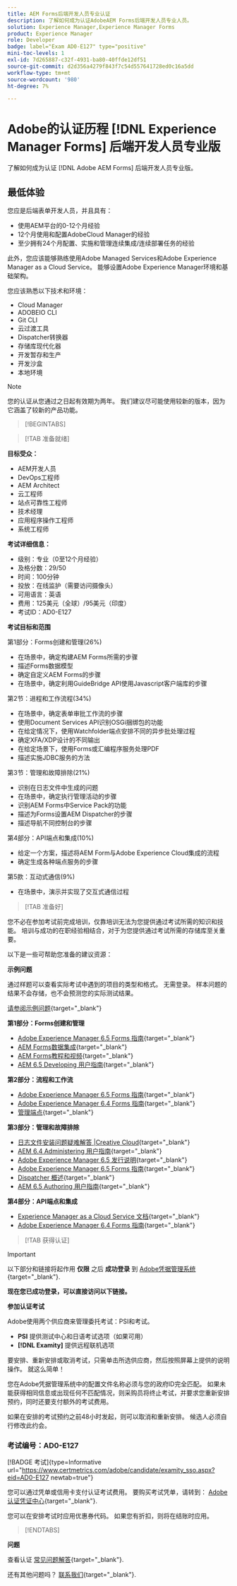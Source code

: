 ```yaml
---
title: AEM Forms后端开发人员专业认证
description: 了解如何成为认证AdobeAEM Forms后端开发人员专业人员。
solution: Experience Manager,Experience Manager Forms
product: Experience Manager
role: Developer
badge: label="Exam AD0-E127" type="positive"
mini-toc-levels: 1
exl-id: 7d265887-c32f-4931-ba80-40ffde12df51
source-git-commit: d2d356a4279f843f7c54d557641728ed0c16a5dd
workflow-type: tm+mt
source-wordcount: '980'
ht-degree: 7%

---
```


# Adobe的认证历程 [!DNL Experience Manager Forms] 后端开发人员专业版

了解如何成为认证 [!DNL Adobe AEM Forms] 后端开发人员专业版。

## 最低体验

您应是后端表单开发人员，并且具有：

* 使用AEM平台的0-12个月经验
* 12个月使用和配置AdobeCloud Manager的经验
* 至少拥有24个月配置、实施和管理连续集成/连续部署任务的经验

此外，您应该能够熟练使用Adobe Managed Services和Adobe Experience Manager as a Cloud Service。 能够设置Adobe Experience Manager环境和基础架构。

您应该熟悉以下技术和环境：

* Cloud Manager
* ADOBEIO CLI
* Git CLI
* 云过渡工具
* Dispatcher转换器
* 存储库现代化器
* 开发暂存和生产
* 开发沙盒
* 本地环境

>[!NOTE]
>
>您的认证从您通过之日起有效期为两年。 我们建议尽可能使用较新的版本，因为它涵盖了较新的产品功能。

>[!BEGINTABS]

>[!TAB 准备就绪]

**目标受众：**

* AEM开发人员
* DevOps工程师
* AEM Architect
* 云工程师
* 站点可靠性工程师
* 技术经理
* 应用程序操作工程师
* 系统工程师

**考试详细信息：**

* 级别：专业（0至12个月经验）
* 及格分数：29/50
* 时间：100分钟
* 投放：在线监护（需要访问摄像头）
* 可用语言：英语
* 费用：125美元（全球）/95美元（印度）
* 考试ID：AD0-E127

**考试目标和范围**

第1部分：Forms创建和管理(26%)

* 在场景中，确定构建AEM Forms所需的步骤
* 描述Forms数据模型
* 确定自定义AEM Forms的步骤
* 在场景中，确定利用GuideBridge API使用Javascript客户端库的步骤

第2节：进程和工作流程(34%)

* 在场景中，确定表单审批工作流的步骤
* 使用Document Services API识别OSGi捆绑包的功能
* 在给定情况下，使用Watchfolder端点安排不同的异步批处理过程
* 确定XFA/XDP设计的不同输出
* 在给定场景下，使用Forms或汇编程序服务处理PDF
* 描述实施JDBC服务的方法

第3节：管理和故障排除(21%)

* 识别在日志文件中生成的问题
* 在场景中，确定执行管理活动的步骤
* 识别AEM Forms中Service Pack的功能
* 描述为Forms设置AEM Dispatcher的步骤
* 描述导航不同控制台的步骤

第4部分：API端点和集成(10%)

* 给定一个方案，描述将AEM Form与Adobe Experience Cloud集成的流程
* 确定生成各种端点服务的步骤

第5款：互动式通信(9%)

* 在场景中，演示并实现了交互式通信过程

>[!TAB 准备好]

您不必在参加考试前完成培训，仅靠培训无法为您提供通过考试所需的知识和技能。 培训与成功的在职经验相结合，对于为您提供通过考试所需的存储库至关重要。

以下是一些可帮助您准备的建议资源：

**示例问题**

通过样题可以查看实际考试中遇到的项目的类型和格式。 无需登录。 样本问题的结果不会存储，也不会预测您的实际测试结果。

[请参阅示例问题](https://scorpion.caveon.com/launchpad/ad0-e127-adobe-experience-manager-backend-forms-developer-professional-copy-7s2acv){target="_blank"}

**第1部分：Forms创建和管理**

* [Adobe Experience Manager 6.5 Forms 指南](https://experienceleague.adobe.com/docs/experience-manager-65/forms/home.html?lang=en){target="_blank"}
* [AEM Forms数据集成](https://experienceleague.adobe.com/docs/experience-manager-65/forms/form-data-model/data-integration.html?lang=en#data-integration-overview){target="_blank"}
* [AEM Forms教程和视频](https://experienceleague.adobe.com/docs/experience-manager-learn/forms/overview.html?lang=en){target="_blank"}
* [AEM 6.5 Developing 用户指南](https://experienceleague.adobe.com/docs/experience-manager-65/developing/home.html?lang=en){target="_blank"}

**第2部分：流程和工作流**

* [Adobe Experience Manager 6.5 Forms 指南](https://experienceleague.adobe.com/docs/experience-manager-65/forms/home.html?lang=en){target="_blank"}
* [Adobe Experience Manager 6.4 Forms 指南](https://experienceleague.adobe.com/docs/experience-manager-64/forms/home.html?lang=en){target="_blank"}
* [管理端点](https://help.adobe.com/en_US/AEMForms/6.1/AdminHelp/WS92d06802c76abadb-5145d5d12905ce07e7-7ff6.2.html#WS92d06802c76abadb1c01fa7512905cdf2c9-7fd9.2){target="_blank"}

**第3部分：管理和故障排除**

* [日志文件安装问题疑难解答 |Creative Cloud](https://helpx.adobe.com/creative-cloud/kb/troubleshoot-install-logs-cc.html){target="_blank"}
* [AEM 6.4 Administering 用户指南](https://experienceleague.adobe.com/docs/experience-manager-64/administering/home.html?lang=en){target="_blank"}
* [Adobe Experience Manager 6.5 发行说明](https://experienceleague.adobe.com/docs/experience-manager-65/release-notes/home.html?lang=en){target="_blank"}
* [Adobe Experience Manager 6.5 Forms 指南](https://experienceleague.adobe.com/docs/experience-manager-65/forms/home.html?lang=en){target="_blank"}
* [Dispatcher 概述](https://experienceleague.adobe.com/docs/experience-manager-dispatcher/using/dispatcher.html?lang=en){target="_blank"}
* [AEM 6.5 Authoring 用户指南](https://experienceleague.adobe.com/docs/experience-manager-65/authoring/home.html?lang=en){target="_blank"}

**第4部分：API端点和集成**

* [Experience Manager as a Cloud Service 文档](https://experienceleague.adobe.com/docs/experience-manager-cloud-service/content/home.html?lang=zh-Hans){target="_blank"}
* [Adobe Experience Manager 6.4 Forms 指南](https://experienceleague.adobe.com/docs/experience-manager-64/forms/home.html?lang=en){target="_blank"}

>[!TAB 获得认证]

>[!IMPORTANT]
>
>以下部分和链接将起作用 **仅限**  之后 **成功登录** 到 [Adobe凭据管理系统](http://www.certmetrics.com/adobe){target="_blank"}.

**现在您已成功登录，可以直接访问以下链接。**

**参加认证考试**

Adobe使用两个供应商来管理委托考试：PSI和考试。

* **PSI** 提供测试中心和日语考试选项（如果可用）
* **[!DNL Examity]** 提供远程联机选项

要安排、重新安排或取消考试，只需单击所选供应商，然后按照屏幕上提供的说明操作。 就这么简单！

您在Adobe凭据管理系统中的配置文件名称必须与您的政府ID完全匹配。 如果未能获得相同信息或出现任何不匹配情况，则采购员将终止考试，并要求您重新安排预约，同时还要支付额外的考试费用。

如果在安排的考试预约之前48小时发起，则可以取消和重新安排。 候选人必须自行修改此约会。

### 考试编号：AD0-E127

[!BADGE 考试]{type=Informative url="https://www.certmetrics.com/adobe/candidate/examity_sso.aspx?eid=AD0-E127 newtab=true"}

您可以通过凭单或信用卡支付认证考试费用。 要购买考试凭单，请转到： [Adobe认证凭证中心](https://market.xvoucher.com/adobe/global){target="_blank"}.

您可以在安排考试时应用优惠券代码。 如果您有折扣，则将在结账时应用。

>[!ENDTABS]

**问题**

查看认证 [常见问题解答](https://experienceleague.adobe.com/docs/certification/certification/faq.html?lang=en){target="_blank"}.

还有其他问题吗？ [联系我们](mailto:certif@adobe.com){target="_blank"}.
